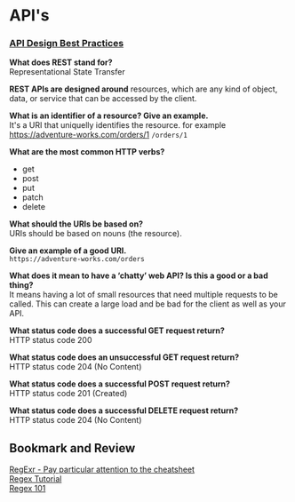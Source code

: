 # API's  

### [API Design Best Practices](https://docs.microsoft.com/en-us/azure/architecture/best-practices/api-design)
**What does REST stand for?**  
Representational State Transfer  

**REST APIs are designed around** resources, which are any kind of object, data, or service that can be accessed by the client.  

**What is an identifier of a resource? Give an example.**   
It's a URI that uniquelly identifies the resource. for example https://adventure-works.com/orders/1 ```/orders/1```  

**What are the most common HTTP verbs?**  
- get
- post
- put
- patch
- delete  

**What should the URIs be based on?**  
URIs should be based on nouns (the resource).  

**Give an example of a good URI.**  
```https://adventure-works.com/orders```  

**What does it mean to have a ‘chatty’ web API? Is this a good or a bad thing?**  
It means having a lot of small resources that need multiple requests to be called. This can create a large load and be bad for the client as well as your API.  

**What status code does a successful GET request return?**  
HTTP status code 200  

**What status code does an unsuccessful GET request return?**   
HTTP status code 204 (No Content)  

**What status code does a successful POST request return?**  
HTTP status code 201 (Created)  

**What status code does a successful DELETE request return?**  
HTTP status code 204 (No Content)  

## Bookmark and Review
[RegExr - Pay particular attention to the cheatsheet](https://regexr.com/)  
[Regex Tutorial](https://medium.com/factory-mind/regex-tutorial-a-simple-cheatsheet-by-examples-649dc1c3f285)  
[Regex 101](https://regex101.com/)  
